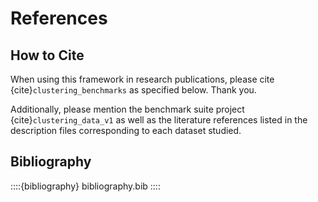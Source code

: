 # References

## How to Cite

When using this framework in research publications, please
cite {cite}`clustering_benchmarks` as specified below. Thank you.

Additionally, please mention the benchmark suite project
{cite}`clustering_data_v1` as well as the literature references
listed in the description files corresponding to each dataset studied.



## Bibliography

::::{bibliography} bibliography.bib
::::
